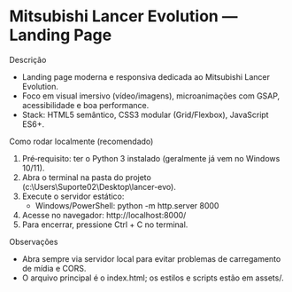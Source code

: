# Mitsubishi Lancer Evolution — Landing Page

Descrição
- Landing page moderna e responsiva dedicada ao Mitsubishi Lancer Evolution.
- Foco em visual imersivo (vídeo/imagens), microanimações com GSAP, acessibilidade e boa performance.
- Stack: HTML5 semântico, CSS3 modular (Grid/Flexbox), JavaScript ES6+.

Como rodar localmente (recomendado)
1) Pré‑requisito: ter o Python 3 instalado (geralmente já vem no Windows 10/11).  
2) Abra o terminal na pasta do projeto (c:\Users\Suporte02\Desktop\lancer-evo).  
3) Execute o servidor estático:  
   - Windows/PowerShell: python -m http.server 8000  
4) Acesse no navegador: http://localhost:8000/
5) Para encerrar, pressione Ctrl + C no terminal.

Observações
- Abra sempre via servidor local para evitar problemas de carregamento de mídia e CORS.  
- O arquivo principal é o index.html; os estilos e scripts estão em assets/.